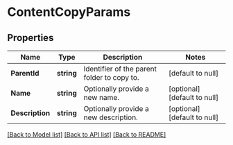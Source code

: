 # ContentCopyParams

## Properties
Name | Type | Description | Notes
------------ | ------------- | ------------- | -------------
**ParentId** | **string** | Identifier of the parent folder to copy to. | [default to null]
**Name** | **string** | Optionally provide a new name. | [optional] [default to null]
**Description** | **string** | Optionally provide a new description. | [optional] [default to null]

[[Back to Model list]](../README.md#documentation-for-models) [[Back to API list]](../README.md#documentation-for-api-endpoints) [[Back to README]](../README.md)

